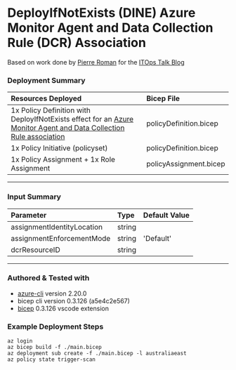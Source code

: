 # DeployIfNotExists (DINE) Azure Monitor Agent and Data Collection Rule (DCR) Association

Based on work done by [Pierre Roman](https://twitter.com/wiredcanuck) for the [ITOps Talk Blog](https://techcommunity.microsoft.com/t5/itops-talk-blog/building-a-policy-to-deploy-the-new-azure-monitor-agent/ba-p/2234423)

### Deployment Summary
Resources Deployed | Bicep File
:----------|:-----
1x Policy Definition with DeployIfNotExists effect for an [Azure Monitor Agent and Data Collection Rule association](https://docs.microsoft.com/en-gb/azure/azure-monitor/agents/data-collection-rule-azure-monitor-agent) | policyDefinition.bicep
1x Policy Initiative (policyset) | policyDefinition.bicep
1x Policy Assignment + 1x Role Assignment | policyAssignment.bicep
------------------------

### Input Summary
Parameter | Type | Default Value
:----------|:-----|:--------
assignmentIdentityLocation | string |
assignmentEnforcementMode | string | 'Default'
dcrResourceID | string |

-----------------------------

### Authored & Tested with
* [azure-cli](https://docs.microsoft.com/en-us/cli/azure/install-azure-cli) version 2.20.0
* bicep cli version 0.3.126 (a5e4c2e567)
* [bicep](https://marketplace.visualstudio.com/items?itemName=ms-azuretools.vscode-bicep) 0.3.126 vscode extension

### Example Deployment Steps
```
az login
az bicep build -f ./main.bicep
az deployment sub create -f ./main.bicep -l australiaeast
az policy state trigger-scan
```